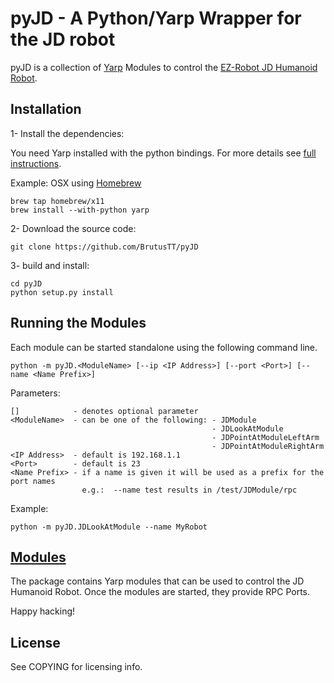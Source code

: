 # pyJD - A Python/Yarp Wrapper for the JD robot

pyJD is a collection of [Yarp](https://github.com/robotology/yarp) Modules to control the 
[EZ-Robot JD Humanoid Robot](https://www.google.de/#q=EZ-Robot+JD+Humanoid+Robot). 

## Installation

1- Install the dependencies:

You need Yarp installed with the python bindings. For more details see 
[full instructions](http://wiki.icub.org/yarpdoc/install.html).

Example: OSX using [Homebrew](http://brew.sh)

    brew tap homebrew/x11
    brew install --with-python yarp


2- Download the source code: 

    git clone https://github.com/BrutusTT/pyJD

3- build and install:

    cd pyJD
    python setup.py install


## Running the Modules

Each module can be started standalone using the following command line.


    python -m pyJD.<ModuleName> [--ip <IP Address>] [--port <Port>] [--name <Name Prefix>]

Parameters:

    []            - denotes optional parameter
    <ModuleName>  - can be one of the following: - JDModule
                                                 - JDLookAtModule
                                                 - JDPointAtModuleLeftArm
                                                 - JDPointAtModuleRightArm
    <IP Address>  - default is 192.168.1.1
    <Port>        - default is 23
    <Name Prefix> - if a name is given it will be used as a prefix for the port names
                    e.g.:  --name test results in /test/JDModule/rpc

Example:

    python -m pyJD.JDLookAtModule --name MyRobot


## [Modules](modules/index.md)

The package contains Yarp modules that can be used to control the JD Humanoid Robot. Once the 
modules are started, they provide RPC Ports.

Happy hacking!

## License

See COPYING for licensing info.
